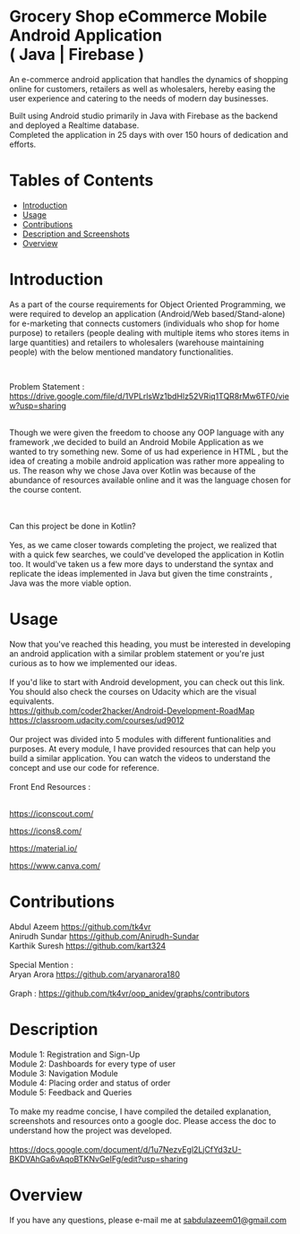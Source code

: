 
# Grocery Shop eCommerce Mobile Android Application </br>( Java | Firebase )

An e-commerce android application that handles the dynamics of shopping online for customers, retailers as well as wholesalers, hereby easing the user experience and catering to the needs of modern day businesses.
<br/>

Built using Android studio primarily in Java with Firebase as the backend and deployed a Realtime database.
<br/>
Completed the application in 25 days with over 150 hours of dedication and efforts.
# Tables of Contents
* [Introduction](#introduction)
* [Usage](#usage)
* [Contributions](#contributions)
* [Description and Screenshots](#Description)
* [Overview](#overview)


# Introduction
As a part of the course requirements for Object Oriented Programming, we were required to develop an application
(Android/Web based/Stand-alone) for e-marketing that connects customers (individuals who shop
for home purpose) to retailers (people dealing with multiple items who stores items in large
quantities) and retailers to wholesalers (warehouse maintaining people) with the below mentioned
mandatory functionalities. 

<br/>

Problem Statement :
https://drive.google.com/file/d/1VPLrlsWz1bdHlz52VRiq1TQR8rMw6TF0/view?usp=sharing


<br/>
Though we were given the freedom to choose any OOP language with any framework ,we decided to build an Android Mobile Application as we wanted to try something new. Some of us had experience in HTML , but the idea of creating a mobile android application was rather more appealing to us. The reason why we chose Java over Kotlin was because of the abundance of resources available online and it was the language chosen for the course content. 


<br/><br/>
Can this project be done in Kotlin?
<br/><br/>
Yes, as we came closer towards completing the project, we realized that with a quick few searches, we could've developed the application in Kotlin too. It would've taken us a few more days to understand the syntax and replicate the ideas implemented in Java but given the time constraints , Java was the more viable option.

# Usage
Now that you've reached this heading, you must be interested in developing an android application with a similar problem statement or you're just curious as to how we implemented our ideas.
<br/><br/>
If you'd like to start with Android development, you can check out this link. You should also check the courses on Udacity which are the visual equivalents.<br/>
https://github.com/coder2hacker/Android-Development-RoadMap<br/>
https://classroom.udacity.com/courses/ud9012<br/><br/>
Our project was divided into 5 modules with different funtionalities and purposes. At every module, I have provided resources that can help you build a similar application. You can watch the videos to understand the concept and use our code for reference.</br>
</br>
Front End Resources :
</br></br>

https://iconscout.com/
</br>

https://icons8.com/
</br>

https://material.io/
</br>

https://www.canva.com/
</br>



# Contributions
Abdul Azeem https://github.com/tk4vr
<br/>
Anirudh Sundar https://github.com/Anirudh-Sundar
<br/>
Karthik Suresh https://github.com/kart324
<br/><br/>
Special Mention : <br/>
Aryan Arora https://github.com/aryanarora180
<br/><br/>
Graph :
https://github.com/tk4vr/oop_anidev/graphs/contributors


# Description

Module 1: Registration and Sign-Up
<br/>
Module 2: Dashboards for every type of user
<br/>
Module 3: Navigation Module
<br/>
Module 4: Placing order and status of order
<br/>
Module 5: Feedback and Queries
<br/>
<br/>
To make my readme concise, I have compiled the detailed explanation, screenshots and resources onto a google doc. Please access the doc to understand how the project was developed. <br/><br/>
https://docs.google.com/document/d/1u7NezvEgl2LjCfYd3zU-BKDVAhGa6vAqoBTKNvGeIFg/edit?usp=sharing


# Overview

If you have any questions, please e-mail me at sabdulazeem01@gmail.com



